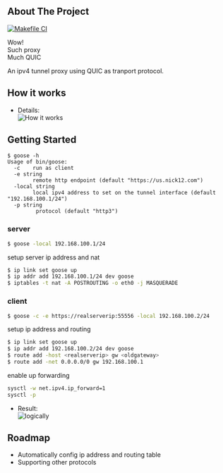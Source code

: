 <!-- ABOUT THE PROJECT -->


## About The Project
[![Makefile CI](https://github.com/fengjian/goose/actions/workflows/makefile.yml/badge.svg)](https://github.com/fengjian/goose/actions/workflows/makefile.yml)

Wow!  
Such proxy    
Much QUIC

An ipv4 tunnel proxy using QUIC as tranport protocol.

## How it works

- Details:  
![How it works][howitworks]

<!-- GETTING STARTED -->
## Getting Started


```
$ goose -h
Usage of bin/goose:
  -c    run as client
  -e string
        remote http endpoint (default "https://us.nick12.com")
  -local string
        local ipv4 address to set on the tunnel interface (default "192.168.100.1/24")
  -p string
         protocol (default "http3")
```

### server

```sh
$ goose -local 192.168.100.1/24
```
setup server ip address and nat
```sh
$ ip link set goose up
$ ip addr add 192.168.100.1/24 dev goose
$ iptables -t nat -A POSTROUTING -o eth0 -j MASQUERADE
```
### client

```sh
$ goose -c -e https://realserverip:55556 -local 192.168.100.2/24
```
setup ip address and routing
```sh
$ ip link set goose up
$ ip addr add 192.168.100.2/24 dev goose
$ route add -host <realserverip> gw <oldgateway>
$ route add -net 0.0.0.0/0 gw 192.168.100.1
```

enable up forwarding
```sh
sysctl -w net.ipv4.ip_forward=1
sysctl -p
```

- Result:  
![logically][logically]


<!-- ROADMAP -->
## Roadmap

* Automatically config ip address and routing table
* Supporting other protocols

[howitworks]: images/howitworks.jpg
[logically]: images/virtual.jpg
